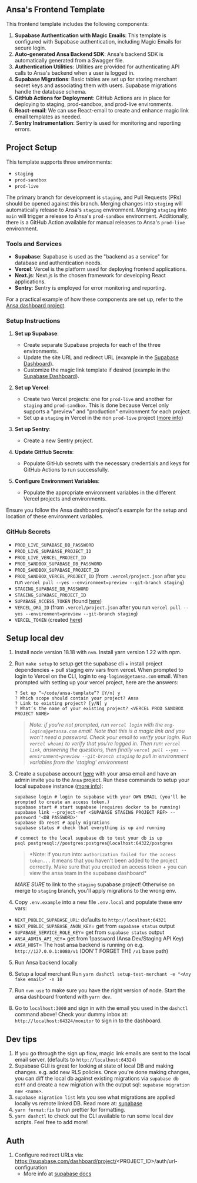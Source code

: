 ## Ansa's Frontend Template

This frontend template includes the following components:

1. **Supabase Authentication with Magic Emails**: This template is configured with Supabase authentication, including Magic Emails for secure login.
2. **Auto-generated Ansa Backend SDK**: Ansa's backend SDK is automatically generated from a Swagger file.
3. **Authentication Utilities**: Utilities are provided for authenticating API calls to Ansa's backend when a user is logged in.
4. **Supabase Migrations**: Basic tables are set up for storing merchant secret keys and associating them with users. Supabase migrations handle the database schema.
5. **GitHub Actions for Deployment**: GitHub Actions are in place for deploying to staging, prod-sandbox, and prod-live environments.
6. **React-email**: We can use React-email to create and enhance magic link email templates as needed.
7. **Sentry Instrumentation**: Sentry is used for monitoring and reporting errors.

## Project Setup

This template supports three environments:

- `staging`
- `prod-sandbox`
- `prod-live`

The primary branch for development is `staging`, and Pull Requests (PRs) should be opened against this branch. Merging changes
into `staging` will automatically release to Ansa's `staging` environment. Merging `staging` into `main` will trigger a release
to Ansa's `prod-sandbox` environment. Additionally, there is a GitHub Action available for manual releases to Ansa's `prod-live` environment.

### Tools and Services

- **Supabase**: Supabase is used as the "backend as a service" for database and authentication needs.
- **Vercel**: Vercel is the platform used for deploying frontend applications.
- **Next.js**: Next.js is the chosen framework for developing React applications.
- **Sentry**: Sentry is employed for error monitoring and reporting.

For a practical example of how these components are set up, refer to the [Ansa dashboard project](https://github.com/GetAnsa/ansa-dashboard).

### Setup Instructions

1. **Set up Supabase**:

   - Create separate Supabase projects for each of the three environments.
   - Update the site URL and redirect URL (example in the [Supabase Dashboard](https://supabase.com/dashboard/project/zqktqjoqwgxpszfvrwfm/auth/url-configuration)).
   - Customize the magic link template if desired (example in the [Supabase Dashboard](https://supabase.com/dashboard/project/zqktqjoqwgxpszfvrwfm/auth/templates)).

2. **Set up Vercel**:

   - Create two Vercel projects: one for `prod-live` and another for `staging` and `prod-sandbox`.
     This is done because Vercel only supports a "preview" and "production" environment for each project.
   - Set up a `staging` in Vercel in the non `prod-live` project ([more info](https://vercel.com/guides/set-up-a-staging-environment-on-vercel))

3. **Set up Sentry**:

   - Create a new Sentry project.

4. **Update GitHub Secrets**:

   - Populate GitHub secrets with the necessary credentials and keys for GitHub Actions to run successfully.

5. **Configure Environment Variables**:
   - Populate the appropriate environment variables in the different Vercel projects and environments.

Ensure you follow the Ansa dashboard project's example for the setup and location of these environment variables.

### GitHub Secrets

- `PROD_LIVE_SUPABASE_DB_PASSWORD`
- `PROD_LIVE_SUPABASE_PROJECT_ID`
- `PROD_LIVE_VERCEL_PROJECT_ID`
- `PROD_SANDBOX_SUPABASE_DB_PASSWORD`
- `PROD_SANDBOX_SUPABASE_PROJECT_ID`
- `PROD_SANDBOX_VERCEL_PROJECT_ID` (from `.vercel/project.json` after you run `vercel pull --yes --environment=preview --git-branch staging`)
- `STAGING_SUPABASE_DB_PASSWORD`
- `STAGING_SUPABASE_PROJECT_ID`
- `SUPABASE_ACCESS_TOKEN` (found [here](https://supabase.com/dashboard/account/tokens))
- `VERCEL_ORG_ID` (from `.vercel/project.json` after you run `vercel pull --yes --environment=preview --git-branch staging`)
- `VERCEL_TOKEN` (created [here](https://vercel.com/account/tokens))

## Setup local dev

1.  Install node version 18.18 with `nvm`. Install yarn version 1.22 with npm.
2.  Run `make setup` to setup get the supabase cli + install project dependencies + pull staging env vars from vercel.
    When prompted to login to Vercel on the CLI, login to `eng-logins@getansa.com` email. When prompted with setting
    up your vercel project, here are the answers:

    ```
    ? Set up “~/code/ansa-template”? [Y/n] y
    ? Which scope should contain your project? Ansa
    ? Link to existing project? [y/N] y
    ? What’s the name of your existing project? <VERCEL PROD SANDBOX PROJECT NAME>
    ```

    > _Note: if you're not prompted, run `vercel login` with the `eng-logins@getansa.com` email.
    > Note that this is a magic link and you won't need a password. Check your
    > email to verify your login. Run `vercel whoami` to verify that you're logged
    > in. Then run: `vercel link`, answering the questions, then finally
    > `vercel pull --yes --environment=preview --git-branch staging` to pull in environment
    > variables from the 'staging' environment_

3.  Create a supabase account [here](https://supabase.com) with your ansa email and have an admin invite you to the `Ansa` project.
    Run these commands to setup your local supabase instance ([more info](https://supabase.com/docs/guides/cli/getting-started)):

    ```
    supabase login # login to supabase with your OWN EMAIL (you'll be prompted to create an access token.)
    supabase start # start supabase (requires docker to be running)
    supabase link --project-ref <SUPABASE STAGING PROJECT REF> --password '<DB PASSWORD>'
    supabase db reset # apply migrations
    supabase status # check that everything is up and running

    # connect to the local supabase db to test your db is up
    psql postgresql://postgres:postgres@localhost:64322/postgres
    ```

    > \*Note: if you run into: `authorization failed for the access token...` it means that you haven't been added to the project correctly. Make sure that you created an access token + you can view the ansa team in the supabase dashboard\*

    _MAKE SURE_ to link to the `staging` supabase project! Otherwise on merge to `staging` branch, you'll apply migrations to the wrong env.

4.  Copy `.env.example` into a new file `.env.local` and populate these env vars:

- `NEXT_PUBLIC_SUPABASE_URL`: defaults to `http://localhost:64321`
- `NEXT_PUBLIC_SUPABASE_ANON_KEY`= get from `supabase status` output
- `SUPABASE_SERVICE_ROLE_KEY`= get from `supabase status` output
- `ANSA_ADMIN_API_KEY`= get from 1password (Ansa Dev/Staging API Key)
- `ANSA_HOST`= The host ansa backend is running on e.g. `http://127.0.0.1:8080/v1` (DON'T FORGET THE `/v1` base path)

5. Run Ansa backend locally

6. Setup a local merchant Run `yarn dashctl setup-test-merchant -e "<Any fake email>" -n 10`

7. Run `nvm use` to make sure you have the right version of node. Start the ansa dashboard frontend with `yarn dev`.

8. Go to `localhost:3000` and sign in with the email you used in the `dashctl` command above! Check your dummy inbox at:
   `http://localhost:64324/monitor` to sign in to the dashboard.

## Dev tips

1. If you go through the sign up flow, magic link emails are sent to the local email server.
   (defaults to `http://localhost:64324`)
2. Supabase GUI is great for looking at state of local DB and making changes. e.g. add new RLS policies.
   Once you're done making changes, you can diff the local db against existing migrations via `supabase db diff`
   and create a new migration with the output sql: `supabase migration new <name>`.
3. `supabase migration list` lets you see what migrations are applied locally vs remote linked DB.
   Read more at: [supabase](https://supabase.com/docs/guides/cli/local-development)
4. `yarn format:fix` to run prettier for formatting.
5. `yarn dashctl` to check out the CLI available to run some local dev scripts. Feel free to add more!

## Auth

1. Configure redirect URLs via: https://supabase.com/dashboard/project/<PROJECT_ID>/auth/url-configuration
   - More info at [supabase docs](https://supabase.com/docs/guides/auth#redirect-urls-and-wildcards)
